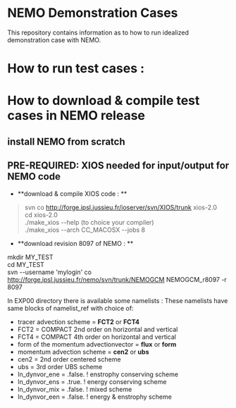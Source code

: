 
# NEMO Demonstration Cases

This repository contains information as to how to run idealized demonstration case with NEMO.


# How to run test cases :

# How to download & compile test cases in NEMO release

## install NEMO from scratch

## PRE-REQUIRED: XIOS needed for input/output for NEMO code

* **download & compile XIOS code : **
> svn co http://forge.ipsl.jussieu.fr/ioserver/svn/XIOS/trunk xios-2.0
<br> cd xios-2.0
<br> ./make_xios --help  (to choice your compiler)
<br> ./make_xios --arch CC_MACOSX --jobs 8


* **download revision 8097 of NEMO : **
> 
mkdir MY_TEST 
<br> cd MY_TEST 
<br> svn --username 'mylogin' co http://forge.ipsl.jussieu.fr/nemo/svn/trunk/NEMOGCM NEMOGCM_r8097 -r 8097


In EXP00 directory there is available some namelists :
These namelists have same blocks of namelist_ref with choice of:
- tracer advection scheme = **FCT2** or **FCT4**
 - FCT2 = COMPACT 2nd order on horizontal and vertical
 - FCT4 = COMPACT 4th order on horizontal and vertical
- form of the momentum advectionvector = **flux** or **form**
- momentum advection scheme = **cen2** or **ubs**
 - cen2 = 2nd order centered scheme
 - ubs = 3rd order UBS scheme
- ln_dynvor_ene = .false. !  enstrophy conserving scheme
- ln_dynvor_ens = .true.  !  energy conserving scheme
- ln_dynvor_mix = .false. !  mixed scheme
- ln_dynvor_een = .false. !  energy & enstrophy scheme